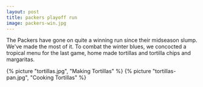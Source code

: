 ```yaml
---
layout: post
title: packers playoff run
image: packers-win.jpg
---
```


The Packers have gone on quite a winning run since their midseason slump. We've
made the most of it. To combat the winter blues, we concocted a tropical menu
for the last game, home made tortillas and tortilla chips and margaritas.

<!--more-->

{% picture "tortillas.jpg", "Making Tortillas" %} {% picture
"tortillas-pan.jpg", "Cooking Tortillas" %}

